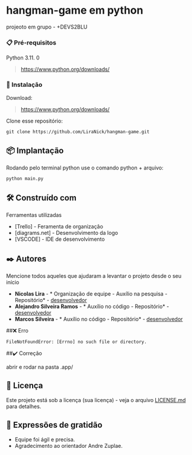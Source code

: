 # hangman-game em python
projeoto em grupo - +DEVS2BLU 

### 📋 Pré-requisitos

Python 3.11. 0

> https://www.python.org/downloads/

### 🔧 Instalação
Download:
> https://www.python.org/downloads/

Clone esse repositório:
```
git clone https://github.com/LiraNick/hangman-game.git
```

## 📦 Implantação
Rodando pelo terminal python use o comando python + arquivo:
```
python main.py
```

## 🛠️ Construído com

Ferramentas utilizadas

* [Trello] - Feramenta de organizaçâo
* [diagrams.net] - Desenvolvimento da logo
* [VSCODE] - IDE de desenvolvimento

## ✒️ Autores

Mencione todos aqueles que ajudaram a levantar o projeto desde o seu início


* **Nicolas Lira** - * Organização de equipe - Auxílio na pesquisa - Repositório* - [desenvolvedor](https://github.com/LiraNick)
* **Alejandro Silveira Ramos** - * Auxílio no código - Repositório* - [desenvolvedor](https://github.com/alejandrosilveiraramos/)
* **Marcos Silveira** - * Auxílio no código - Repositório* - [desenvolvedor](https://github.com/MQSilveira)

##❌ Erro

```
FileNotFoundError: [Errno] no such file or directory.
```

##✔️ Correção

abrir e rodar na pasta .app/

## 📄 Licença

Este projeto está sob a licença (sua licença) - veja o arquivo [LICENSE.md](https://github.com/LiraNick/hangman-game/blob/main/LICENSE.md) para detalhes.

## 🎁 Expressões de gratidão


* Equipe foi ágil e precisa.
* Agradecimento ao orientador Andre Zuplae.



